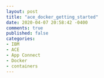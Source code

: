 ```yaml
---
layout: post
title: "ace_docker_getting_started"
date: 2020-04-07 20:58:42 -0400
comments: true
published: false
categories:
- IBM
- ACE
- App Connect
- Docker
- containers
---
```

